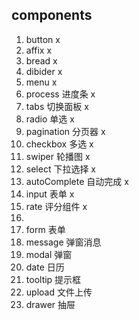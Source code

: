 ## components
1. button x
2. affix x
3. bread x
4. dibider x
5. menu x
6. process 进度条 x
7. tabs 切换面板 x
8. radio 单选 x
9. pagination 分页器 x
10. checkbox 多选 x
11. swiper 轮播图 x 
12. select 下拉选择 x
13. autoComplete 自动完成 x
14. input 表单 x
15. rate 评分组件 x
16. 
17. form 表单
18. message 弹窗消息
19. modal 弹窗
20. date 日历
21. tooltip 提示框
22. upload 文件上传
23. drawer 抽屉
